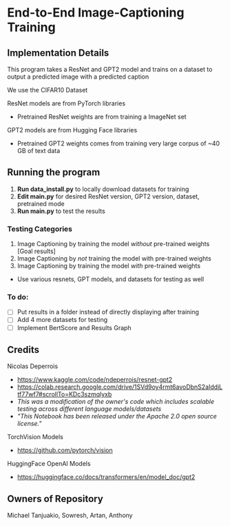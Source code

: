 # End-to-End Image-Captioning Training

## Implementation Details
This program takes a ResNet and GPT2 model and trains on a dataset to output a predicted image with a predicted caption

We use the CIFAR10 Dataset  

ResNet models are from PyTorch libraries  
- Pretrained ResNet weights are from training a ImageNet set

GPT2 models are from Hugging Face libraries  
- Pretrained GPT2 weights comes from training very large corpus of ~40 GB of text data  

## Running the program
1. **Run data_install.py** to locally download datasets for training 
2. **Edit main.py** for desired ResNet version, GPT2 version, dataset, pretrained mode
3. **Run main.py** to test the results

### Testing Categories
1. Image Captioning by training the model *without* pre-trained weights [Goal results]
2. Image Captioning by *not* training the model with pre-trained weights
3. Image Captioning by training the model *with* pre-trained weights
- Use various resnets, GPT models, and datasets for testing as well

### To do:
- [ ] Put results in a folder instead of directly displaying after training
- [ ] Add 4 more datasets for testing
- [ ] Implement BertScore and Results Graph

## Credits
Nicolas Deperrois 
- https://www.kaggle.com/code/ndeperrois/resnet-gpt2
- https://colab.research.google.com/drive/1SVd9oy4rmt6avoDbnS2aIddiLtf77wf7#scrollTo=KDc3szmqlyxb
- _This was a modification of the owner's code which includes scalable testing across different language models/datasets_
- _"This Notebook has been released under the Apache 2.0 open source license."_

TorchVision Models  
- https://github.com/pytorch/vision  

HuggingFace OpenAI Models
- https://huggingface.co/docs/transformers/en/model_doc/gpt2  

## Owners of Repository
Michael Tanjuakio, Sowresh, Artan, Anthony
